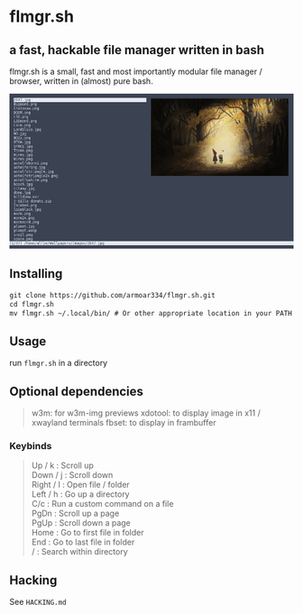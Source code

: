 # flmgr.sh
## a fast, hackable file manager written in bash
flmgr.sh is a small, fast and most importantly modular file manager / browser, written in (almost) pure bash.

![alt text](https://raw.githubusercontent.com/armoar334/flmgr.sh/main/screenshot.png)

## Installing
```
git clone https://github.com/armoar334/flmgr.sh.git   
cd flmgr.sh  
mv flmgr.sh ~/.local/bin/ # Or other appropriate location in your PATH
```

## Usage
run ``flmgr.sh`` in a directory  

## Optional dependencies
> w3m: for w3m-img previews
> xdotool: to display image in x11 / xwayland terminals
> fbset: to display in frambuffer

### Keybinds
>Up    / k : Scroll up  
>Down  / j : Scroll down  
>Right / l : Open file / folder  
>Left  / h : Go up a directory  
>C/c  : Run a custom command on a file  
>PgDn : Scroll up a page  
>PgUp : Scroll down a page  
>Home : Go to first file in folder  
>End : Go to last file in folder  
>/ : Search within directory  
  

## Hacking
See ``HACKING.md``
